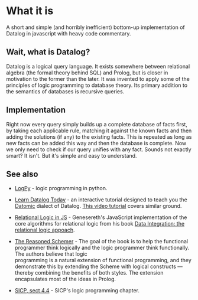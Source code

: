 # What it is

A short and simple (and horribly inefficient) bottom-up implementation of Datalog in javascript with heavy code commentary.


## Wait, what is Datalog?

Datalog is a logical query language. It exists somewhere between relational
algebra (the formal theory behind SQL) and Prolog, but is closer in motivation
to the former than the later. It was invented to apply some of the principles
of logic programming to database theory. Its primary addition to the semantics
of databases is recursive queries.


## Implementation

Right now every query simply builds up a complete database of facts first, by taking each applicable rule, matching it against the known facts and then adding the solutions (if any) to the existing facts. This is repeated as long as new facts can be added this way and then the database is complete. Now we only need to check if our query unifies with any fact. Sounds not exactly smart? It isn't. But it's simple and easy to understand.


## See also

* [LogPy](https://github.com/logpy/logpy) - logic programming in python.

* [Learn Datalog Today](http://www.learndatalogtoday.org/) - an interactive tutorial designed to teach you the [Datomic](http://datomic.com/) dialect of Datalog. [This video tutorial](https://www.youtube.com/embed/bAilFQdaiHk)    covers similar ground.

* [Relational Logic in JS](http://logic.stanford.edu/dataintegration/chapters/appendix.html) - Genesereth's JavaScript implementation of the core algorithms for relational logic from his book [Data Integration: the relational logic appoach](http://logic.stanford.edu/dataintegration/).

* [The Reasoned Schemer](http://mitpress.mit.edu/books/reasoned-schemer) - The
  goal of the book is to help the functional programmer think logically and 
  the logic programmer think functionally. The authors believe that logic   
  programming is a natural extension of functional programming, and they 
  demonstrate this by extending the Scheme with logical constructs — thereby 
  combining the benefits of both styles. The extension encapsulates most of 
  the ideas in Prolog.

* [SICP, sect 4.4](http://mitpress.mit.edu/sicp/full-text/book/book-Z-H-29.html#%_sec_4.4) - SICP's logic programming chapter.

